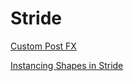 


# Stride

[Custom Post FX](CustomPostFX.md)

[Instancing Shapes in Stride](InstancingInStride.md)



